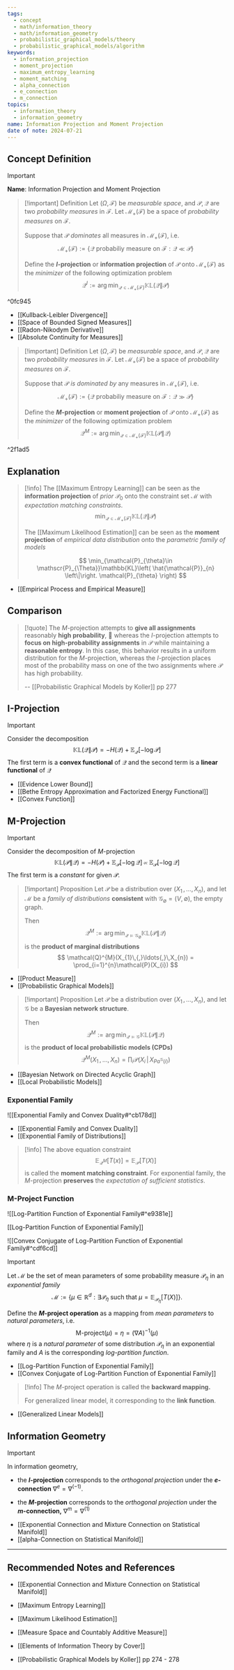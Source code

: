 ```yaml
---
tags:
  - concept
  - math/information_theory
  - math/information_geometry
  - probabilistic_graphical_models/theory
  - probabilistic_graphical_models/algorithm
keywords:
  - information_projection
  - moment_projection
  - maximum_entropy_learning
  - moment_matching
  - alpha_connection
  - e_connection
  - m_connection
topics:
  - information_theory
  - information_geometry
name: Information Projection and Moment Projection
date of note: 2024-07-21
---
```


## Concept Definition

>[!important]
>**Name**: Information Projection and Moment Projection

>[!important] Definition
>Let $(\Omega, \mathscr{F})$ be *measurable space*, and $\mathcal{P}, \mathcal{Q}$ are two *probability measures* in $\mathscr{F}$. Let $\mathcal{M}_{+}(\mathscr{F})$ be a space of *probability measures* on $\mathscr{F}$.
>
>Suppose that $\mathcal{P}$ *dominates* all measures in $\mathcal{M}_{+}(\mathscr{F})$, i.e.
>$$
>\mathcal{M}_{+}(\mathscr{F}) := \left\{ \mathcal{Q} \text{ probabiliy measure on }\mathscr{F}: \mathcal{Q} \ll \mathcal{P} \right\} 
>$$
>
> Define the **$I$-projection** or **information projection** of $\mathcal{P}$ onto $\mathcal{M}_{+}(\mathscr{F})$ as the *minimizer* of the following optimization problem $$\mathcal{Q}^{I} := \arg\min_{\mathcal{Q}\in \mathcal{M}_{+}(\mathscr{F})}\mathbb{KL}\left( \mathcal{Q} \left\|\right. \mathcal{P} \right)$$

^0fc945


- [[Kullback-Leibler Divergence]]
- [[Space of Bounded Signed Measures]]
- [[Radon-Nikodym Derivative]]
- [[Absolute Continuity for Measures]]

>[!important] Definition
>Let $(\Omega, \mathscr{F})$ be *measurable space*, and $\mathcal{P}, \mathcal{Q}$ are two *probability measures* in $\mathscr{F}$. Let $\mathcal{M}_{+}(\mathscr{F})$ be a space of *probability measures* on $\mathscr{F}$.
>
>Suppose that $\mathcal{P}$ *is dominated by* any measures in $\mathcal{M}_{+}(\mathscr{F})$, i.e.
>$$
>\mathcal{M}_{+}(\mathscr{F}) := \left\{ \mathcal{Q} \text{ probabiliy measure on }\mathscr{F}: \mathcal{Q} \gg \mathcal{P} \right\} 
>$$
>
> Define the **$M$-projection** or **moment projection** of $\mathcal{P}$ onto $\mathcal{M}_{+}(\mathscr{F})$ as the *minimizer* of the following optimization problem $$\mathcal{Q}^{M} := \arg\min_{\mathcal{Q}\in \mathcal{M}_{+}(\mathscr{F})}\mathbb{KL}\left( \mathcal{P} \left\|\right. \mathcal{Q} \right)$$

^2f1ad5



## Explanation

>[!info]
>The [[Maximum Entropy Learning]] can be seen as the **information projection** of *prior* $\mathcal{P}_{0}$ onto the constraint set $\mathcal{M}$ with *expectation matching constraints*.
>$$
>\min_{\mathcal{Q}\in \mathcal{M}_{+}(\mathscr{F})}\mathbb{KL}\left( \mathcal{Q} \left\|\right. \mathcal{P} \right)
>$$
>
>The [[Maximum Likelihood Estimation]] can be seen as the **moment projection** of *empirical data distribution* onto the *parametric family of models*
>
>$$
>\min_{\mathcal{P}_{\theta}\in \mathscr{P}_{\Theta}}\mathbb{KL}\left( \hat{\mathcal{P}}_{n} \left\|\right. \mathcal{P}_{\theta}  \right)
>$$

- [[Empirical Process and Empirical Measure]]

## Comparison

>[!quote]
>The $M$-projection attempts to **give all assignments** reasonably **high probability**,  whereas the $I$-projection attempts to **focus on high-probability assignments** in $\mathcal{P}$ while maintaining a **reasonable entropy**. In this case, this behavior results in a uniform distribution for the $M$-projection, whereas the $I$-projection places most of the probability mass on one of the two assignments where $\mathcal{P}$ has high probability.
>
>-- [[Probabilistic Graphical Models by Koller]] pp 277

## I-Projection

>[!important]
>Consider the decomposition
>$$
>\mathbb{KL}\left( \mathcal{Q} \left\|\right. \mathcal{P} \right) = - H(\mathcal{Q}) +  \mathbb{E}_{ \mathcal{Q} }\left[ -\log \mathcal{P} \right]
>$$
>The first term is a **convex functional** of $\mathcal{Q}$ and the second term is a **linear functional** of $\mathcal{Q}$

- [[Evidence Lower Bound]]
- [[Bethe Entropy Approximation and Factorized Energy Functional]]
- [[Convex Function]]

## M-Projection

>[!important]
>Consider the decomposition of $M$-projection
>$$
>\mathbb{KL}\left( \mathcal{P} \left\|\right. \mathcal{Q} \right) = - H(\mathcal{P}) +  \mathbb{E}_{ \mathcal{P} }\left[ -\log \mathcal{Q} \right] \; \propto \; \mathbb{E}_{ \mathcal{P} }\left[ -\log \mathcal{Q} \right] 
>$$
>The first term is a *constant* for given $\mathcal{P}$.


>[!important] Proposition
>Let $\mathcal{P}$ be a distribution over $(X_{1}\,{,}\ldots{,}\,X_{n})$, and let $\mathcal{M}$ be a *family of distributions* **consistent** with $\mathcal{G}_{\emptyset} = (V, \emptyset)$, the empty graph.
>
>Then 
>$$
> \mathcal{Q}^{M} := \arg\min_{\mathcal{Q} \vDash \mathcal{G}_{\emptyset}}\mathbb{KL}\left( \mathcal{P} \left\|\right. \mathcal{Q} \right)
>$$
>is the **product of marginal distributions**
>$$
>\mathcal{Q}^{M}(X_{1}\,{,}\ldots{,}\,X_{n}) = \prod_{i=1}^{n}\mathcal{P}(X_{i})
>$$

- [[Product Measure]]
- [[Probabilistic Graphical Models]]

>[!important] Proposition
>Let $\mathcal{P}$ be a distribution over $(X_{1}\,{,}\ldots{,}\,X_{n})$, and let $\mathcal{G}$ be a  **Bayesian network structure**. 
>
>Then 
>$$
> \mathcal{Q}^{M} := \arg\min_{\mathcal{Q} \vDash \mathcal{G}}\mathbb{KL}\left( \mathcal{P} \left\|\right. \mathcal{Q} \right)
>$$
>is the **product of local probabilistic models (CPDs)**
>$$
>\mathcal{Q}^{M}(X_{1}\,{,}\ldots{,}\,X_{n}) = \prod_{i}\mathcal{P}(X_{i}\,|\,X_{Pa^{\mathcal{G}}(i)})
>$$

- [[Bayesian Network on Directed Acyclic Graph]]
- [[Local Probabilistic Models]]


### Exponential Family

![[Exponential Family and Convex Duality#^cb178d]]

- [[Exponential Family and Convex Duality]]
- [[Exponential Family of Distributions]]

>[!info]
>The above equation constraint 
>$$
> \mathbb{E}_{ \mathcal{Q}^{M} }\left[ T(x) \right] =  \mathbb{E}_{ \mathcal{P} }\left[ T(X) \right]
>$$
>is called the **moment matching constraint**. For exponential family, the $M$-projection **preserves** the *expectation of sufficient statistics*.

### M-Project Function

![[Log-Partition Function of Exponential Family#^e9381e]]

[[Log-Partition Function of Exponential Family]]

![[Convex Conjugate of Log-Partition Function of Exponential Family#^cdf6cd]]


>[!important] 
>Let $\mathcal{M}$ be the set of mean parameters of some probability measure $\mathcal{P}_{\eta}$ in an *exponential family*
>$$
>\mathcal{M} := \left\{ \mu \in \mathbb{R}^d:  \exists \mathcal{P}_{\eta} \text{ such that }  \mu = \mathbb{E}_{\mathcal{P}_{\eta}}\left[ T(X) \right] \right\}. 
>$$
>
>Define the **$M$-project operation** as a mapping from *mean parameters* to *natural parameters*, i.e.
>$$
>\text{M-project}(\mu) = \eta = (\nabla A)^{-1}(\mu)
>$$
>where $\eta$ is a *natural parameter* of some distribution $\mathcal{P}_{\eta}$ in an exponential family and $A$ is the corresponding *log-partition function*.

- [[Log-Partition Function of Exponential Family]]
- [[Convex Conjugate of Log-Partition Function of Exponential Family]]

>[!info]
>The $M$-project operation is called the **backward mapping.**
>
>For generalized linear model, it corresponding to the **link function**.

- [[Generalized Linear Models]]

## Information Geometry

>[!important]
>In information geometry,
>-  the **$I$-projection** corresponds to the *orthogonal projection* under the **$e$-connection** $\nabla^{e} = \nabla ^{(-1)}$.
>
>- the **$M$-projection** corresponds to  the *orthogonal projection* under the **$m$-connection,** $\nabla^{m} = \nabla ^{(1)}$ 

- [[Exponential Connection and Mixture Connection on Statistical Manifold]]
- [[alpha-Connection on Statistical Manifold]]




-----------
##  Recommended Notes and References

- [[Exponential Connection and Mixture Connection on Statistical Manifold]]


- [[Maximum Entropy Learning]]
- [[Maximum Likelihood Estimation]]

- [[Measure Space and Countably Additive Measure]]


- [[Elements of Information Theory by Cover]]
- [[Probabilistic Graphical Models by Koller]] pp 274 - 278